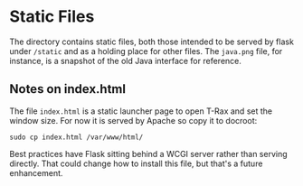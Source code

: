 # Static Files

The directory contains static files, both those intended to be served
by flask under `/static` and as a holding place for other files.  The
`java.png` file, for instance, is a snapshot of the old Java interface
for reference.

## Notes on index.html

The file `index.html` is a static launcher page to open T-Rax and set
the window size. For now it is served by Apache so copy it to docroot:

```
sudo cp index.html /var/www/html/
```

Best practices have Flask sitting behind a WCGI server rather than
serving directly. That could change how to install this file, but
that's a future enhancement.
